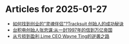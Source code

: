 # Articles for 2025-01-27

- [如何找到创业的“灵魂伴侣”?Tracksuit 创始人的成功秘诀](https://keithhchen.github.io/wpa-md-previews/2025-01-27/html/如何找到创业的灵魂伴侣Tracksuit-创始人的成功秘诀.html)
- [台积电创始人张忠谋:从一封1997年的信到万亿帝国](https://keithhchen.github.io/wpa-md-previews/2025-01-27/html/台积电创始人张忠谋从一封1997年的信到万亿帝国.html)
- [从亏损到盈利,Lime CEO Wayne Ting的逆袭之路](https://keithhchen.github.io/wpa-md-previews/2025-01-27/html/从亏损到盈利Lime-CEO-Wayne-Ting的逆袭之路.html)